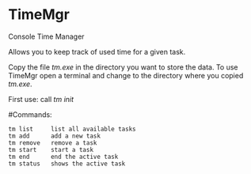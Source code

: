 TimeMgr
=======

Console Time Manager

Allows you to keep track of used time for a given task.

Copy the file *tm.exe* in the directory you want to store the data. To use TimeMgr open a terminal and change to the directory where you copied *tm.exe*.

First use: call *tm init*

#Commands:
```
tm list		list all available tasks
tm add		add a new task
tm remove	remove a task
tm start	start a task
tm end		end the active task
tm status	shows the active task
```